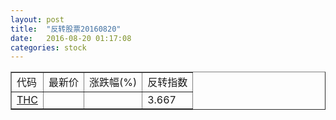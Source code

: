 ```yaml
---
layout: post
title:  "反转股票20160820"
date:   2016-08-20 01:17:08
categories: stock
---
```


<script type="text/javascript">
var stockList = []
stockList.push('gb_thc');
</script>

<table border="1">
 <tr>
 <td>代码</td>
  <td>最新价</td>
  <td>涨跌幅(%)</td>
 <td>反转指数</td>
</tr>
  <tr id="thc"><td><a href="http://stock.finance.sina.com.cn/usstock/quotes/THC.html" target="_blank">THC</a></td><td></td><td></td><td>3.667</td></tr>
</table>
